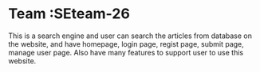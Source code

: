 # Team :SEteam-26

This is a search engine and user can search the articles from database on the website, and have homepage, login page, regist page, submit page, manage user page. Also have many features to support user to use this website.


